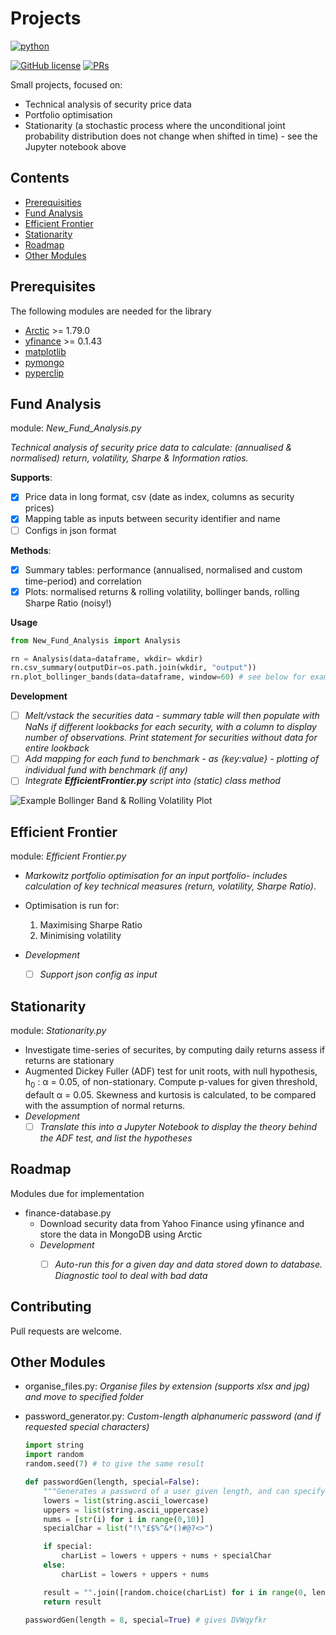 # Projects

<p align="left">
    <a href="https://www.python.org/">
        <img src="https://ForTheBadge.com/images/badges/made-with-python.svg"
            alt="python"></a> &nbsp;
</p>

[![GitHub license](https://img.shields.io/badge/License-MIT-brightgreen.svg?style=flat-square)](https://github.com/VivekPa/AIAlpha/blob/master/LICENSE) 
[![PRs](https://img.shields.io/badge/PRs-welcome-brightgreen.svg?style=flat-square)](http://makeapullrequest.com)


Small projects, focused on:
- Technical analysis of security price data
- Portfolio optimisation 
- Stationarity (a stochastic process where the unconditional joint probability 
 distribution does not change when shifted in time) - see the Jupyter notebook above



## Contents
- [Prerequisities](#prerequisites)
- [Fund Analysis](#fund-analysis)
- [Efficient Frontier](#efficient-frontier)
- [Stationarity](#stationarity)
- [Roadmap](#roadmap)
- [Other Modules](#other-modules)


## Prerequisites
The following modules are needed for the library
* [Arctic](https://github.com/manahl/arctic) >= 1.79.0
* [yfinance](https://github.com/ranaroussi/yfinance) >= 0.1.43
* [matplotlib](https://github.com/matplotlib/matplotlib)
* [pymongo](https://github.com/mher/pymongo)
* [pyperclip](https://github.com/asweigart/pyperclip) 


## Fund Analysis 
module: *New_Fund_Analysis.py*

*Technical analysis of security price data to calculate: (annualised & normalised) 
return, volatility, Sharpe & Information ratios.*

**Supports**:
- [X] Price data in long format, csv (date as index, columns as security prices)
- [X] Mapping table as inputs between security identifier and name
- [ ] Configs in json format

**Methods**:
 - [X] Summary tables: performance (annualised, normalised and custom time-period) and correlation
 - [X] Plots: normalised returns & rolling volatility, bollinger bands, rolling Sharpe Ratio (noisy!)

**Usage**
```python
from New_Fund_Analysis import Analysis

rn = Analysis(data=dataframe, wkdir= wkdir)
rn.csv_summary(outputDir=os.path.join(wkdir, "output"))  
rn.plot_bollinger_bands(data=dataframe, window=60) # see below for example of returned plot
```

**Development**
- [ ] *Melt/vstack the securities data - summary table will then populate with NaNs if different lookbacks for 
each security, with a column to display number of observations. Print statement for
securities without data for entire lookback*
- [ ] *Add mapping for each fund to benchmark - as {key:value} - plotting of individual fund with benchmark (if any)*
- [ ] *Integrate **EfficientFrontier.py** script into (static) class method*

![][image] 

[image]: https://github.com/philip-papasavvas/projects/blob/master/MONKS%20INVESTMENT%20TRUST%20PLC%20Price%20%26%20Vol%20History.png "Example Bollinger Band & Rolling Volatility Plot"


 
## Efficient Frontier
module: *Efficient Frontier.py*

- *Markowitz portfolio optimisation for an input portfolio- includes calculation of key technical measures (return, volatility, Sharpe Ratio)*.
- Optimisation is run for:
    1. Maximising Sharpe Ratio
    2. Minimising volatility

- *Development*
    - [ ] *Support json config as input*

## Stationarity
module: *Stationarity.py*
- Investigate time-series of securites, by computing daily returns assess if returns are stationary
- Augmented Dickey Fuller (ADF) test for unit roots, with null hypothesis,
  h<sub>0</sub> : &alpha; = 0.05, of non-stationary. Compute p-values for given threshold, default 
  &alpha; = 0.05. 
  Skewness and kurtosis is calculated, to be compared with the assumption of normal returns.
- *Development*
    - [ ] *Translate this into a Jupyter Notebook to display the theory behind the ADF test, and list the hypotheses*

## Roadmap
Modules due for implementation
- finance-database.py
    - Download security data from Yahoo Finance using yfinance and store the data in MongoDB using Arctic
    - *Development*
        - [ ] *Auto-run this for a given day and data stored down to database. Diagnostic tool to deal with bad data*


## Contributing
Pull requests are welcome.

## Other Modules

- organise_files.py: *Organise files by extension (supports xlsx and jpg) and move to specified folder*

- password_generator.py: *Custom-length alphanumeric password (and if requested special characters)*
    ```python
    import string
    import random
    random.seed(7) # to give the same result 

    def passwordGen(length, special=False):
        """Generates a password of a user given length, and can specify if want special characters"""
        lowers = list(string.ascii_lowercase)
        uppers = list(string.ascii_uppercase)
        nums = [str(i) for i in range(0,10)]
        specialChar = list("!\"£$%^&*()#@?<>")

        if special:
            charList = lowers + uppers + nums + specialChar
        else:
            charList = lowers + uppers + nums

        result = "".join([random.choice(charList) for i in range(0, length)])
        return result
        
    passwordGen(length = 8, special=True) # gives DVWqyfkr
    ````


